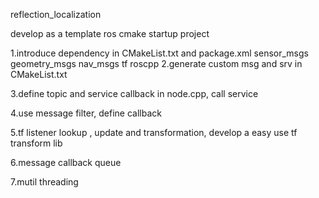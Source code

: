 reflection_localization


develop as a template ros cmake startup project

1.introduce dependency in CMakeList.txt and package.xml
sensor_msgs geometry_msgs nav_msgs tf roscpp
2.generate custom msg and srv in CMakeList.txt

3.define topic and service callback in node.cpp, call service

4.use message filter, define callback

5.tf listener lookup , update and  transformation, develop a easy use tf transform lib

6.message callback queue

7.mutil threading
